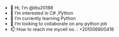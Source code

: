 - 👋 Hi, I’m @titu20188
- 👀 I’m interested in C# ,Python
- 🌱 I’m currently learning Python
- 💞️ I’m looking to collaborate on any python job
- 📫 How to reach me mycell no. : +201006800418

<!---
titu20188/titu20188 is a ✨ special ✨ repository because its `README.md` (this file) appears on your GitHub profile.
You can click the Preview link to take a look at your changes.
--->
